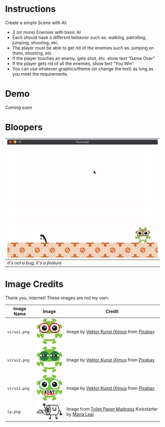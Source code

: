 # Instructions
Create a simple Scene with AI:
- 3 (or more) Enemies with basic AI
- Each should have a different behavior such as: walking, patrolling, jumping, shooting, etc.
- The player must be able to get rid of the enemies such as: jumping on them, shooting, etc.
- If the player touches an enemy, gets shot, etc. show text “Game Over”
- If the player gets rid of all the enemies, show text “You Win” 
- You can use whatever graphics/theme (or change the text) as long as you meet the requirements.

# Demo
*Coming soon*

# Bloopers
| ![bloop1](demos/blooper-1.gif) |
| - |
| *it's not a bug, it's a feature* |

# Image Credits
Thank you, internet! These images are not my own.

| Image Name | Image | Credit |
| - | :-: | - |
| `virus1.png` | <img src="Sprites/virus1.png" width=100px/> | Image by <a href="https://pixabay.com/users/iXimus-2352783/?utm_source=link-attribution&amp;utm_medium=referral&amp;utm_campaign=image&amp;utm_content=4973104">Vektor Kunst iXimus</a> from <a href="https://pixabay.com/?utm_source=link-attribution&amp;utm_medium=referral&amp;utm_campaign=image&amp;utm_content=4973104">Pixabay</a> |
| `virus2.png` | <img src="Sprites/virus2.png" width=100px/> | Image by <a href="https://pixabay.com/users/iXimus-2352783/?utm_source=link-attribution&amp;utm_medium=referral&amp;utm_campaign=image&amp;utm_content=4973104">Vektor Kunst iXimus</a> from <a href="https://pixabay.com/?utm_source=link-attribution&amp;utm_medium=referral&amp;utm_campaign=image&amp;utm_content=4973104">Pixabay</a> |
| `virus3.png` | <img src="Sprites/virus3.png" width=100px/> | Image by <a href="https://pixabay.com/users/iXimus-2352783/?utm_source=link-attribution&amp;utm_medium=referral&amp;utm_campaign=image&amp;utm_content=4973104">Vektor Kunst iXimus</a> from <a href="https://pixabay.com/?utm_source=link-attribution&amp;utm_medium=referral&amp;utm_campaign=image&amp;utm_content=4973104">Pixabay</a>|
| `tp.png` | <img src="Sprites/tp.png" width=100px/> | Image from <a href="https://www.kickstarter.com/projects/marialeall/toilet-paper-madness">Toilet Paper Madness</a> <a href="https://pixabay.com/?utm_source=link-attribution&amp;utm_medium=referral&amp;utm_campaign=image&amp;utm_content=4973104"></a>Kickstarter by <a href="https://marialeal.com/">María Leal</a> |
